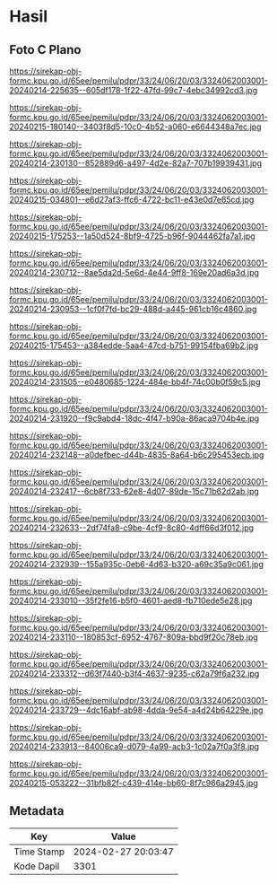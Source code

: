 # Hasil

## Foto C Plano

https://sirekap-obj-formc.kpu.go.id/65ee/pemilu/pdpr/33/24/06/20/03/3324062003001-20240214-225635--605df178-1f22-47fd-99c7-4ebc34992cd3.jpg

https://sirekap-obj-formc.kpu.go.id/65ee/pemilu/pdpr/33/24/06/20/03/3324062003001-20240215-180140--3403f8d5-10c0-4b52-a060-e6644348a7ec.jpg

https://sirekap-obj-formc.kpu.go.id/65ee/pemilu/pdpr/33/24/06/20/03/3324062003001-20240214-230130--852889d6-a497-4d2e-82a7-707b19939431.jpg

https://sirekap-obj-formc.kpu.go.id/65ee/pemilu/pdpr/33/24/06/20/03/3324062003001-20240215-034801--e6d27af3-ffc6-4722-bc11-e43e0d7e65cd.jpg

https://sirekap-obj-formc.kpu.go.id/65ee/pemilu/pdpr/33/24/06/20/03/3324062003001-20240215-175253--1a50d524-8bf9-4725-b96f-9044462fa7a1.jpg

https://sirekap-obj-formc.kpu.go.id/65ee/pemilu/pdpr/33/24/06/20/03/3324062003001-20240214-230712--8ae5da2d-5e6d-4e44-9ff8-169e20ad6a3d.jpg

https://sirekap-obj-formc.kpu.go.id/65ee/pemilu/pdpr/33/24/06/20/03/3324062003001-20240214-230953--1cf0f7fd-bc29-488d-a445-961cb16c4860.jpg

https://sirekap-obj-formc.kpu.go.id/65ee/pemilu/pdpr/33/24/06/20/03/3324062003001-20240215-175453--a384edde-5aa4-47cd-b751-99154fba69b2.jpg

https://sirekap-obj-formc.kpu.go.id/65ee/pemilu/pdpr/33/24/06/20/03/3324062003001-20240214-231505--e0480685-1224-484e-bb4f-74c00b0f59c5.jpg

https://sirekap-obj-formc.kpu.go.id/65ee/pemilu/pdpr/33/24/06/20/03/3324062003001-20240214-231920--f9c9abd4-18dc-4f47-b90a-86aca9704b4e.jpg

https://sirekap-obj-formc.kpu.go.id/65ee/pemilu/pdpr/33/24/06/20/03/3324062003001-20240214-232148--a0defbec-d44b-4835-8a64-b6c295453ecb.jpg

https://sirekap-obj-formc.kpu.go.id/65ee/pemilu/pdpr/33/24/06/20/03/3324062003001-20240214-232417--6cb8f733-62e8-4d07-89de-15c71b62d2ab.jpg

https://sirekap-obj-formc.kpu.go.id/65ee/pemilu/pdpr/33/24/06/20/03/3324062003001-20240214-232633--2df74fa8-c9be-4cf9-8c80-4dff66d3f012.jpg

https://sirekap-obj-formc.kpu.go.id/65ee/pemilu/pdpr/33/24/06/20/03/3324062003001-20240214-232939--155a935c-0eb6-4d63-b320-a69c35a9c061.jpg

https://sirekap-obj-formc.kpu.go.id/65ee/pemilu/pdpr/33/24/06/20/03/3324062003001-20240214-233010--35f2fe16-b5f0-4601-aed8-fb710ede5e28.jpg

https://sirekap-obj-formc.kpu.go.id/65ee/pemilu/pdpr/33/24/06/20/03/3324062003001-20240214-233110--180853cf-6952-4767-809a-bbd9f20c78eb.jpg

https://sirekap-obj-formc.kpu.go.id/65ee/pemilu/pdpr/33/24/06/20/03/3324062003001-20240214-233312--d63f7440-b3f4-4637-9235-c62a79f6a232.jpg

https://sirekap-obj-formc.kpu.go.id/65ee/pemilu/pdpr/33/24/06/20/03/3324062003001-20240214-233729--4dc16abf-ab98-4dda-9e54-a4d24b64229e.jpg

https://sirekap-obj-formc.kpu.go.id/65ee/pemilu/pdpr/33/24/06/20/03/3324062003001-20240214-233913--84006ca9-d079-4a99-acb3-1c02a7f0a3f8.jpg

https://sirekap-obj-formc.kpu.go.id/65ee/pemilu/pdpr/33/24/06/20/03/3324062003001-20240215-053222--31bfb82f-c439-414e-bb60-8f7c966a2945.jpg


## Metadata

| Key        | Value               |
| ---------- | ------------------- |
| Time Stamp | 2024-02-27 20:03:47 |
| Kode Dapil | 3301                |



